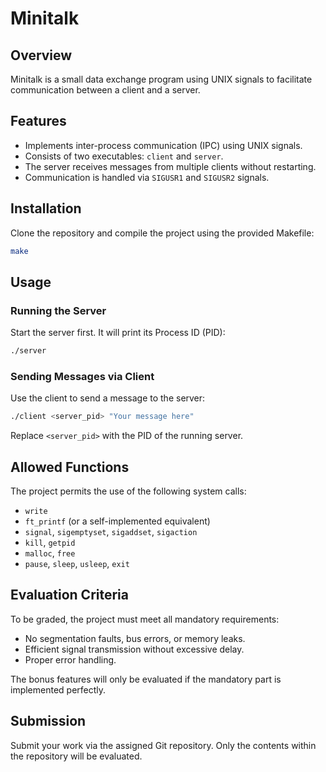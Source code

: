 # Minitalk

## Overview
Minitalk is a small data exchange program using UNIX signals to facilitate communication between a client and a server.

## Features
- Implements inter-process communication (IPC) using UNIX signals.
- Consists of two executables: `client` and `server`.
- The server receives messages from multiple clients without restarting.
- Communication is handled via `SIGUSR1` and `SIGUSR2` signals.

## Installation
Clone the repository and compile the project using the provided Makefile:
```sh
make
```

## Usage
### Running the Server
Start the server first. It will print its Process ID (PID):
```sh
./server
```
### Sending Messages via Client
Use the client to send a message to the server:
```sh
./client <server_pid> "Your message here"
```
Replace `<server_pid>` with the PID of the running server.

## Allowed Functions
The project permits the use of the following system calls:
- `write`
- `ft_printf` (or a self-implemented equivalent)
- `signal`, `sigemptyset`, `sigaddset`, `sigaction`
- `kill`, `getpid`
- `malloc`, `free`
- `pause`, `sleep`, `usleep`, `exit`


## Evaluation Criteria
To be graded, the project must meet all mandatory requirements:
- No segmentation faults, bus errors, or memory leaks.
- Efficient signal transmission without excessive delay.
- Proper error handling.

The bonus features will only be evaluated if the mandatory part is implemented perfectly.

## Submission
Submit your work via the assigned Git repository. Only the contents within the repository will be evaluated.

